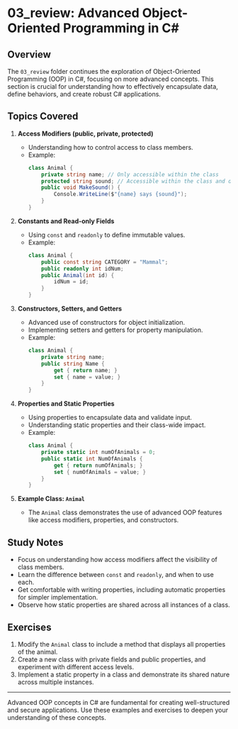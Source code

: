 # 03_review: Advanced Object-Oriented Programming in C#

## Overview

The `03_review` folder continues the exploration of Object-Oriented Programming (OOP) in C#, focusing on more advanced concepts. This section is crucial for understanding how to effectively encapsulate data, define behaviors, and create robust C# applications.

## Topics Covered

1. **Access Modifiers (public, private, protected)**
   - Understanding how to control access to class members.
   - Example:
     ```csharp
     class Animal {
         private string name; // Only accessible within the class
         protected string sound; // Accessible within the class and derived classes
         public void MakeSound() {
             Console.WriteLine($"{name} says {sound}");
         }
     }
     ```

2. **Constants and Read-only Fields**
   - Using `const` and `readonly` to define immutable values.
   - Example:
     ```csharp
     class Animal {
         public const string CATEGORY = "Mammal";
         public readonly int idNum;
         public Animal(int id) {
             idNum = id;
         }
     }
     ```

3. **Constructors, Setters, and Getters**
   - Advanced use of constructors for object initialization.
   - Implementing setters and getters for property manipulation.
   - Example:
     ```csharp
     class Animal {
         private string name;
         public string Name {
             get { return name; }
             set { name = value; }
         }
     }
     ```

4. **Properties and Static Properties**
   - Using properties to encapsulate data and validate input.
   - Understanding static properties and their class-wide impact.
   - Example:
     ```csharp
     class Animal {
         private static int numOfAnimals = 0;
         public static int NumOfAnimals {
             get { return numOfAnimals; }
             set { numOfAnimals = value; }
         }
     }
     ```

5. **Example Class: `Animal`**
   - The `Animal` class demonstrates the use of advanced OOP features like access modifiers, properties, and constructors.

## Study Notes

- Focus on understanding how access modifiers affect the visibility of class members.
- Learn the difference between `const` and `readonly`, and when to use each.
- Get comfortable with writing properties, including automatic properties for simpler implementation.
- Observe how static properties are shared across all instances of a class.

## Exercises

1. Modify the `Animal` class to include a method that displays all properties of the animal.
2. Create a new class with private fields and public properties, and experiment with different access levels.
3. Implement a static property in a class and demonstrate its shared nature across multiple instances.

---

Advanced OOP concepts in C# are fundamental for creating well-structured and secure applications. Use these examples and exercises to deepen your understanding of these concepts.
